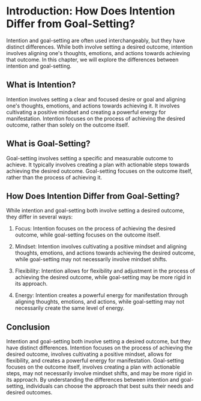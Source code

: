 Introduction: How Does Intention Differ from Goal-Setting?
==========================================================

Intention and goal-setting are often used interchangeably, but they have distinct differences. While both involve setting a desired outcome, intention involves aligning one's thoughts, emotions, and actions towards achieving that outcome. In this chapter, we will explore the differences between intention and goal-setting.

What is Intention?
------------------

Intention involves setting a clear and focused desire or goal and aligning one's thoughts, emotions, and actions towards achieving it. It involves cultivating a positive mindset and creating a powerful energy for manifestation. Intention focuses on the process of achieving the desired outcome, rather than solely on the outcome itself.

What is Goal-Setting?
---------------------

Goal-setting involves setting a specific and measurable outcome to achieve. It typically involves creating a plan with actionable steps towards achieving the desired outcome. Goal-setting focuses on the outcome itself, rather than the process of achieving it.

How Does Intention Differ from Goal-Setting?
--------------------------------------------

While intention and goal-setting both involve setting a desired outcome, they differ in several ways:

1. Focus: Intention focuses on the process of achieving the desired outcome, while goal-setting focuses on the outcome itself.

2. Mindset: Intention involves cultivating a positive mindset and aligning thoughts, emotions, and actions towards achieving the desired outcome, while goal-setting may not necessarily involve mindset shifts.

3. Flexibility: Intention allows for flexibility and adjustment in the process of achieving the desired outcome, while goal-setting may be more rigid in its approach.

4. Energy: Intention creates a powerful energy for manifestation through aligning thoughts, emotions, and actions, while goal-setting may not necessarily create the same level of energy.

Conclusion
----------

Intention and goal-setting both involve setting a desired outcome, but they have distinct differences. Intention focuses on the process of achieving the desired outcome, involves cultivating a positive mindset, allows for flexibility, and creates a powerful energy for manifestation. Goal-setting focuses on the outcome itself, involves creating a plan with actionable steps, may not necessarily involve mindset shifts, and may be more rigid in its approach. By understanding the differences between intention and goal-setting, individuals can choose the approach that best suits their needs and desired outcomes.
